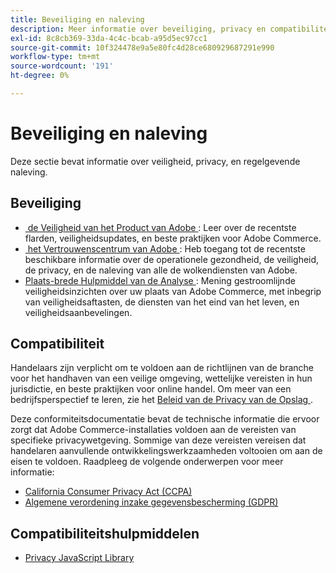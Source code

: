 ```yaml
---
title: Beveiliging en naleving
description: Meer informatie over beveiliging, privacy en compatibiliteitsbronnen voor uw Adobe Commerce-project. Ontdek hoe u veilige omgevingen kunt onderhouden en aan de wettelijke vereisten kunt voldoen.
exl-id: 8c8cb369-33da-4c4c-bcab-a95d5ec97cc1
source-git-commit: 10f324478e9a5e80fc4d28ce680929687291e990
workflow-type: tm+mt
source-wordcount: '191'
ht-degree: 0%

---
```


# Beveiliging en naleving

Deze sectie bevat informatie over veiligheid, privacy, en regelgevende naleving.

## Beveiliging

- [&#x200B; de Veiligheid van het Product van Adobe &#x200B;](https://helpx.adobe.com/security.html): Leer over de recentste flarden, veiligheidsupdates, en beste praktijken voor Adobe Commerce.
- [&#x200B; het Vertrouwenscentrum van Adobe &#x200B;](https://www.adobe.com/trust.html): Heb toegang tot de recentste beschikbare informatie over de operationele gezondheid, de veiligheid, de privacy, en de naleving van alle de wolkendiensten van Adobe.
- [&#x200B; Plaats-brede Hulpmiddel van de Analyse &#x200B;](../tools/site-wide-analysis-tool/dashboard.md): Mening gestroomlijnde veiligheidsinzichten over uw plaats van Adobe Commerce, met inbegrip van veiligheidsaftasten, de diensten van het eind van het leven, en veiligheidsaanbevelingen.

## Compatibiliteit

Handelaars zijn verplicht om te voldoen aan de richtlijnen van de branche voor het handhaven van een veilige omgeving, wettelijke vereisten in hun jurisdictie, en beste praktijken voor online handel. Om meer van een bedrijfsperspectief te leren, zie het [&#x200B; Beleid van de Privacy van de Opslag &#x200B;](https://experienceleague.adobe.com/docs/commerce-admin/start/compliance/privacy/privacy-policy.html?lang=nl-NL).

Deze conformiteitsdocumentatie bevat de technische informatie die ervoor zorgt dat Adobe Commerce-installaties voldoen aan de vereisten van specifieke privacywetgeving. Sommige van deze vereisten vereisen dat handelaren aanvullende ontwikkelingswerkzaamheden voltooien om aan de eisen te voldoen. Raadpleeg de volgende onderwerpen voor meer informatie:

- [California Consumer Privacy Act (CCPA)](privacy/ccpa.md)
- [Algemene verordening inzake gegevensbescherming (GDPR)](privacy/gdpr.md)

## Compatibiliteitshulpmiddelen

- [Privacy JavaScript Library](privacy/javascript-library.md)
